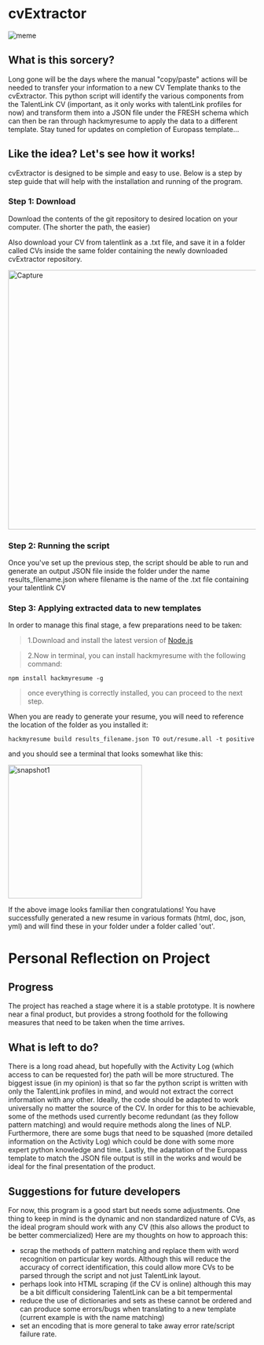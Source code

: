 # cvExtractor
![meme](https://user-images.githubusercontent.com/49131000/63941659-5b62ef80-ca6c-11e9-8e8a-d894a0ec2753.png)

## What is this sorcery?
Long gone will be the days where the manual "copy/paste" actions will be needed to transfer your
information to a new CV Template thanks to the cvExtractor. 
This python script will identify the various components from the TalentLink CV (important, as it only
works with talentLink profiles for now) and transform them into a JSON file under the FRESH schema
which can then be ran through hackmyresume to apply the data to a different template.
Stay tuned for updates on completion of Europass template...

## Like the idea? Let's see how it works!
cvExtractor is designed to be simple and easy to use. Below is a step by step guide that will help
with the installation and running of the program. 

### Step 1: Download
Download the contents of the git repository to desired location on your computer.
(The shorter the path, the easier)

Also download your CV from talentlink as a .txt file, and save it in a folder called CVs inside 
the same folder containing the newly downloaded cvExtractor repository.

<img width="528" alt="Capture" src="https://user-images.githubusercontent.com/49131000/63938231-9b25d900-ca64-11e9-98c5-49cb88fed8fa.PNG">

### Step 2: Running the script
Once you've set up the previous step, the script should be able to run and generate an output JSON
file inside the folder under the name results_filename.json where filename is the name of the .txt
file containing your talentlink CV

### Step 3: Applying extracted data to new templates
In order to manage this final stage, a few preparations need to be taken:

>1.Download and install the latest version of [Node.js](https://nodejs.org/en/)

>2.Now in terminal, you can install hackmyresume with the following command:
```shell
npm install hackmyresume -g
```
>once everything is correctly installed, you can proceed to the next step.

When you are ready to generate your resume, you will need to reference the location of the folder as you installed it:
```shell
hackmyresume build results_filename.json TO out/resume.all -t positive
```
and you should see a terminal that looks somewhat like this:

<img width="272" alt="snapshot1" src="https://user-images.githubusercontent.com/49131000/63937885-ce1b9d00-ca63-11e9-937e-1ee7f11d4b36.PNG">


If the above image looks familiar then congratulations! You have successfully generated a new resume
in various formats (html, doc, json, yml) and will find these in your folder under a folder called 'out'.

# Personal Reflection on Project
## Progress
The project has reached a stage where it is a stable prototype.
It is nowhere near a final product, but provides a strong foothold for the following measures that 
need to be taken when the time arrives.
## What is left to do?
There is a long road ahead, but hopefully with the Activity Log (which access to can be requested for)
the path will be more structured. The biggest issue (in my opinion) is that so far the python script is written with only the
TalentLink profiles in mind, and would not extract the correct information with any other.
Ideally, the code should be adapted to work universally no matter the source of the CV.
In order for this to be achievable, some of the methods used currently become redundant (as they follow pattern matching)
and would require methods along the lines of NLP.
Furthermore, there are some bugs that need to be squashed (more detailed information on the Activity Log)
which could be done with some more expert python knowledge and time.
Lastly, the adaptation of the Europass template to match the JSON file output is still
in the works and would be ideal for the final presentation of the product. 
## Suggestions for future developers
For now, this program is a good start but needs some adjustments. 
One thing to keep in mind is the dynamic and non standardized nature of 
CVs, as the ideal program should work with any CV (this also allows the product to be better commercialized)
Here are my thoughts on how to approach this:
- scrap the methods of pattern matching and replace them with word
recognition on particular key words. Although this will reduce the accuracy
of correct identification, this could allow more CVs to be parsed through the script
and not just TalentLink layout. 
- perhaps look into HTML scraping (if the CV is online) although this may be
a bit difficult considering TalentLink can be a bit tempermental
- reduce the use of dictionaries and sets as these cannot be ordered and can 
produce some errors/bugs when translating to a new template (current example is with the name matching)
- set an encoding that is more general to take away error rate/script failure rate.
